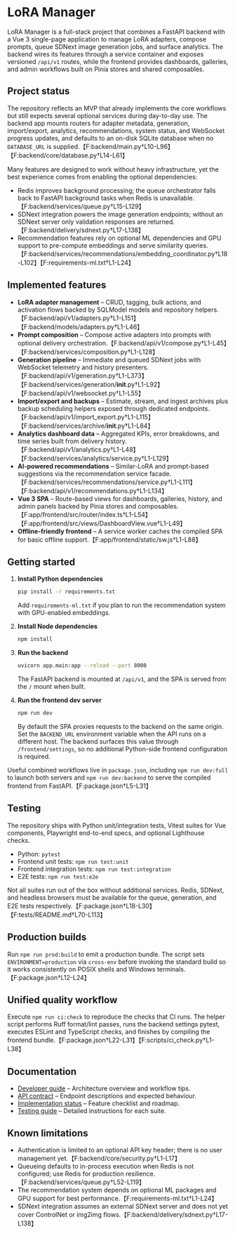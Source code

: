 # LoRA Manager

LoRA Manager is a full-stack project that combines a FastAPI backend with a Vue 3
single-page application to manage LoRA adapters, compose prompts, queue SDNext
image generation jobs, and surface analytics. The backend wires its features
through a service container and exposes versioned `/api/v1` routes, while the
frontend provides dashboards, galleries, and admin workflows built on Pinia
stores and shared composables.

## Project status

The repository reflects an MVP that already implements the core workflows but
still expects several optional services during day-to-day use. The backend app
mounts routers for adapter metadata, generation, import/export, analytics,
recommendations, system status, and WebSocket progress updates, and defaults to
an on-disk SQLite database when no `DATABASE_URL` is supplied.【F:backend/main.py†L10-L96】【F:backend/core/database.py†L14-L61】

Many features are designed to work without heavy infrastructure, yet the best
experience comes from enabling the optional dependencies:

- Redis improves background processing; the queue orchestrator falls back to
  FastAPI background tasks when Redis is unavailable.【F:backend/services/queue.py†L15-L129】
- SDNext integration powers the image generation endpoints; without an SDNext
  server only validation responses are returned.【F:backend/delivery/sdnext.py†L17-L138】
- Recommendation features rely on optional ML dependencies and GPU support to
  pre-compute embeddings and serve similarity queries.【F:backend/services/recommendations/embedding_coordinator.py†L18-L102】【F:requirements-ml.txt†L1-L24】

## Implemented features

- **LoRA adapter management** – CRUD, tagging, bulk actions, and activation
  flows backed by SQLModel models and repository helpers.【F:backend/api/v1/adapters.py†L1-L151】【F:backend/models/adapters.py†L1-L46】
- **Prompt composition** – Compose active adapters into prompts with optional
  delivery orchestration.【F:backend/api/v1/compose.py†L1-L45】【F:backend/services/composition.py†L1-L128】
- **Generation pipeline** – Immediate and queued SDNext jobs with WebSocket
  telemetry and history presenters.【F:backend/api/v1/generation.py†L1-L373】【F:backend/services/generation/__init__.py†L1-L92】【F:backend/api/v1/websocket.py†L1-L55】
- **Import/export and backups** – Estimate, stream, and ingest archives plus
  backup scheduling helpers exposed through dedicated endpoints.【F:backend/api/v1/import_export.py†L1-L115】【F:backend/services/archive/__init__.py†L1-L84】
- **Analytics dashboard data** – Aggregated KPIs, error breakdowns, and time
  series built from delivery history.【F:backend/api/v1/analytics.py†L1-L48】【F:backend/services/analytics/service.py†L1-L129】
- **AI-powered recommendations** – Similar-LoRA and prompt-based suggestions via
  the recommendation service facade.【F:backend/services/recommendations/service.py†L1-L111】【F:backend/api/v1/recommendations.py†L1-L134】
- **Vue 3 SPA** – Route-based views for dashboards, galleries, history, and
  admin panels backed by Pinia stores and composables.【F:app/frontend/src/router/index.ts†L1-L54】【F:app/frontend/src/views/DashboardView.vue†L1-L49】
- **Offline-friendly frontend** – A service worker caches the compiled SPA for
  basic offline support.【F:app/frontend/static/sw.js†L1-L88】

## Getting started

1. **Install Python dependencies**

   ```bash
   pip install -r requirements.txt
   ```

   Add `requirements-ml.txt` if you plan to run the recommendation system with
   GPU-enabled embeddings.

2. **Install Node dependencies**

   ```bash
   npm install
   ```

3. **Run the backend**

   ```bash
   uvicorn app.main:app --reload --port 8000
   ```

   The FastAPI backend is mounted at `/api/v1`, and the SPA is served from the
   `/` mount when built.

4. **Run the frontend dev server**

   ```bash
   npm run dev
   ```

   By default the SPA proxies requests to the backend on the same origin. Set
   the `BACKEND_URL` environment variable when the API runs on a different
   host. The backend surfaces this value through `/frontend/settings`, so no
   additional Python-side frontend configuration is required.

Useful combined workflows live in `package.json`, including `npm run dev:full`
to launch both servers and `npm run dev:backend` to serve the compiled frontend
from FastAPI.【F:package.json†L5-L31】

## Testing

The repository ships with Python unit/integration tests, Vitest suites for Vue
components, Playwright end-to-end specs, and optional Lighthouse checks.

- Python: `pytest`
- Frontend unit tests: `npm run test:unit`
- Frontend integration tests: `npm run test:integration`
- E2E tests: `npm run test:e2e`

Not all suites run out of the box without additional services. Redis, SDNext,
and headless browsers must be available for the queue, generation, and E2E
tests respectively.【F:package.json†L18-L30】【F:tests/README.md†L70-L113】

## Production builds

Run `npm run prod:build` to emit a production bundle. The script sets
`ENVIRONMENT=production` via `cross-env` before invoking the standard build so
it works consistently on POSIX shells and Windows terminals.【F:package.json†L12-L24】

## Unified quality workflow

Execute `npm run ci:check` to reproduce the checks that CI runs. The helper
script performs Ruff format/lint passes, runs the backend settings pytest,
executes ESLint and TypeScript checks, and finishes by compiling the frontend
bundle.【F:package.json†L22-L31】【F:scripts/ci_check.py†L1-L38】

## Documentation

- [Developer guide](docs/DEVELOPMENT.md) – Architecture overview and workflow
  tips.
- [API contract](docs/contract.md) – Endpoint descriptions and expected
  behaviour.
- [Implementation status](docs/IMPLEMENTATION_COMPLETE.md) – Feature checklist
  and roadmap.
- [Testing guide](tests/README.md) – Detailed instructions for each suite.

## Known limitations

- Authentication is limited to an optional API key header; there is no user
  management yet.【F:backend/core/security.py†L1-L17】
- Queueing defaults to in-process execution when Redis is not configured; use
  Redis for production resilience.【F:backend/services/queue.py†L52-L119】
- The recommendation system depends on optional ML packages and GPU support for
  best performance.【F:requirements-ml.txt†L1-L24】
- SDNext integration assumes an external SDNext server and does not yet cover
  ControlNet or img2img flows.【F:backend/delivery/sdnext.py†L17-L138】

